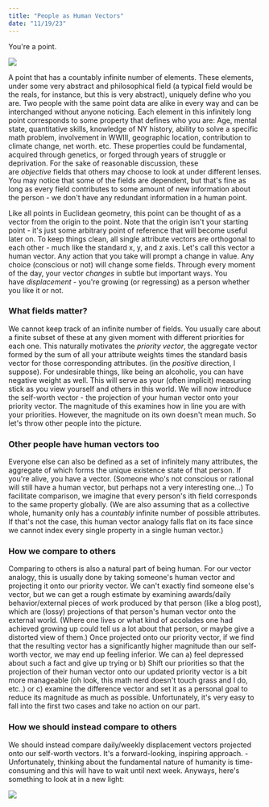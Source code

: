 ```yaml
---
title: "People as Human Vectors"
date: "11/19/23"
---
```


You're a point.

![](/static/blog/2023-11-18-10-35-08-image%20copy.png)

A point that has a countably infinite number of elements. These elements, under some very abstract and philosophical field (a typical field would be the reals, for instance, but this is very abstract), uniquely define who you are. Two people with the same point data are alike in every way and can be interchanged without anyone noticing. Each element in this infinitely long point corresponds to some property that defines who you are: Age, mental state, quantitative skills, knowledge of NY history, ability to solve a specific math problem, involvement in WWIII, geographic location, contribution to climate change, net worth. etc. These properties could be fundamental, acquired through genetics, or forged through years of struggle or deprivation. For the sake of reasonable discussion, these are *objective* fields that others may choose to look at under different lenses. You may notice that some of the fields are dependent, but that's fine as long as every field contributes to some amount of new information about the person - we don't have any redundant information in a human point.

Like all points in Euclidean geometry, this point can be thought of as a vector from the origin to the point. Note that the origin isn't your starting point - it's just some arbitrary point of reference that will become useful later on. To keep things clean, all single attribute vectors are orthogonal to each other - much like the standard x, y, and z axis. Let's call this vector a human vector. Any action that you take will prompt a change in value. Any choice (conscious or not) will change some fields. Through every moment of the day, your vector *changes* in subtle but important ways. You have *displacement* - you're growing (or regressing) as a person whether you like it or not.

### What fields matter?

We cannot keep track of an infinite number of fields. You usually care about a finite subset of these at any given moment with different priorities for each one. This naturally motivates the *priority vector*, the aggregate vector formed by the sum of all your attribute weights times the standard basis vector for those corresponding attributes. (in the *positive* direction, I suppose). For undesirable things, like being an alcoholic, you can have negative weight as well. This will serve as your (often implicit) measuring stick as you view yourself and others in this world. We will now introduce the self-worth vector - the projection of your human vector onto your priority vector. The magnitude of this examines how in line you are with your priorities. However, the magnitude on its own doesn't mean much. So let's throw other people into the picture.

### Other people have human vectors too

Everyone else can also be defined as a set of infinitely many attributes, the aggregate of which forms the unique existence state of that person. If you're alive, you have a vector. (Someone who's not conscious or rational will still have a human vector, but perhaps not a very interesting one...) To facilitate comparison, we imagine that every person's ith field corresponds to the same property globally. (We are also assuming that as a collective whole, humanity only has a *countably* infinite number of possible attributes. If that's not the case, this human vector analogy falls flat on its face since we cannot index every single property in a single human vector.)

### How we compare to others

Comparing to others is also a natural part of being human. For our vector analogy, this is usually done by taking someone's human vector and projecting it onto our priority vector. We can't exactly find someone else's vector, but we can get a rough estimate by examining awards/daily behavior/external pieces of work produced by that person (like a blog post), which are (lossy) projections of that person's human vector onto the external world. (Where one lives or what kind of accolades one had achieved growing up could tell us a lot about that person, or maybe give a distorted view of them.) Once projected onto our priority vector, if we find that the resulting vector has a significantly higher magnitude than our self-worth vector, we may end up feeling inferior. We can a) feel depressed about such a fact and give up trying or b) Shift our priorities so that the projection of their human vector onto our updated priority vector is a bit more manageable (oh look, this math nerd doesn't touch grass and I do, etc..) or c) examine the difference vector and set it as a personal goal to reduce its magnitude as much as possible. Unfortunately, it's very easy to fall into the first two cases and take no action on our part.

### How we should instead compare to others

We should instead compare daily/weekly displacement vectors projected onto our self-worth vectors. It's a forward-looking, inspiring approach. - Unfortunately, thinking about the fundamental nature of humanity is time-consuming and this will have to wait until next week. Anyways, here's something to look at in a new light:

![](/static/blog/chickenhateyou.jpg)
